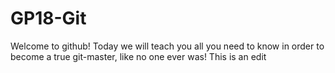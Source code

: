 # GP18-Git
Welcome to github! Today we will teach you all you need to know in order to become a true git-master, like no one ever was! This is an edit
